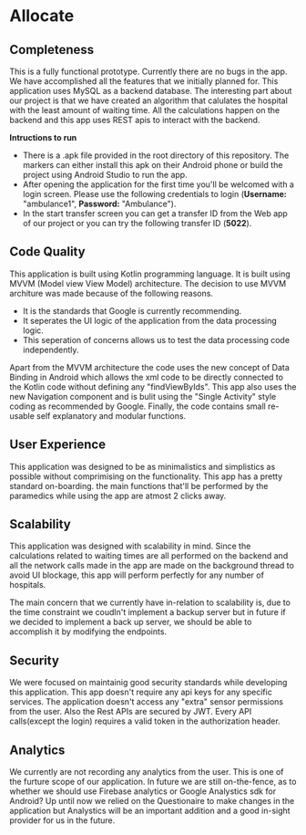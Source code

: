 # Allocate

## Completeness
This is a fully functional prototype. Currently there are no bugs in the app. We have accomplished all the features that we initially planned for. This application uses MySQL as a backend database. 
The interesting part about our project is that we have created an algorithm that calulates the hospital with the least amount of waiting time. All the calculations happen on the backend and this app uses REST apis to interact with the backend.

**Intructions to run**

* There is a .apk file provided in the root directory of this repository. The markers can either install this apk on their      Android phone or build the project using Android Studio to run the app. 
* After opening the application for the first time you'll be welcomed with a login screen. Please use the following credentials to login (**Username:** "ambulance1", **Password:** "Ambulance").
* In the start transfer screen you can get a transfer ID from the Web app of our project or you can try the following transfer ID (**5022**).

## Code Quality
This application is built using Kotlin programming language. It is built using MVVM (Model view View Model) architecture. The decision to use MVVM architure was made because of the following reasons.
* It is the standards that Google is currently recommending.
* It seperates the UI logic of the application from the data processing logic.
* This seperation of concerns allows us to test the data processing code independently. 

Apart from the MVVM architecture the code uses the new concept of Data Binding in Android which allows the xml code to be directly connected to the Kotlin code without defining any "findViewByIds". This app also uses the new Navigation component and is bulit using the "Single Activity" style coding as recommended by Google. Finally, the code contains small re-usable self explanatory and modular functions. 

## User Experience
This application was designed to be as minimalistics and simplistics as possible without comprimising on the functionality. This app has a pretty standard on-boarding. the main functions that'll be performed by the paramedics while using the app are atmost 2 clicks away. 

## Scalability
This application was designed with scalability in mind. Since the calculations related to waiting times are all performed on the backend and all the network calls made in the app are made on the background thread to avoid UI blockage, this app will perform perfectly for any number of hospitals. 

The main concern that we currently have in-relation to scalability is, due to the time constraint we coudln't implement a backup server but in future if we decided to implement a back up server, we should be able to accomplish it by modifying the endpoints. 

## Security
We were focused on maintainig good security standards while developing this application. This app doesn't require any api keys for any specific services. The application doesn't access any "extra" sensor permissions from the user. Also the Rest APIs are secured by JWT. Every API calls(except the login) requires a valid token in the authorization header. 

## Analytics
We currently are not recording any analytics from the user. This is one of the furture scope of our application. In future we are still on-the-fence, as to whether we should use Firebase analytics or Google Analystics sdk for Android? Up until now we relied on the Questionaire to make changes in the application but Analystics will be an important addition and a good in-sight provider for us in the future. 

